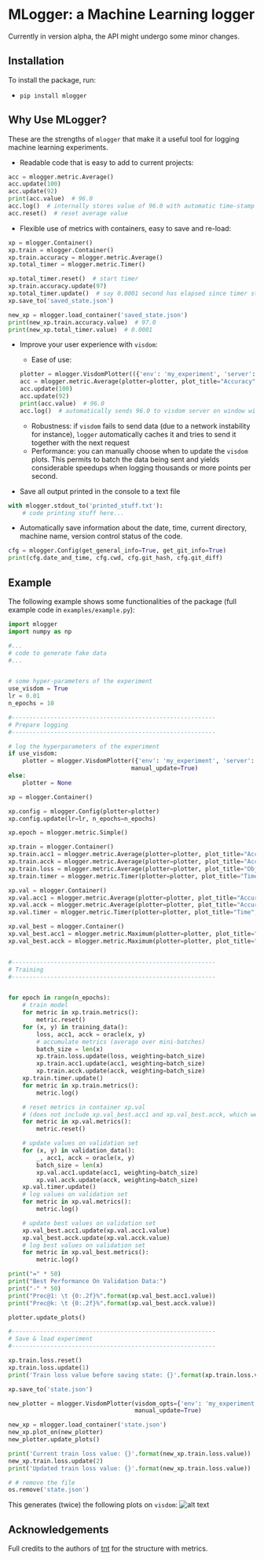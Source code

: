 # MLogger: a Machine Learning logger

Currently in version alpha, the API might undergo some minor changes.

## Installation

To install the package, run:
* `pip install mlogger`

## Why Use MLogger?
These are the strengths of `mlogger` that make it a useful tool for logging machine learning experiments.

* Readable code that is easy to add to current projects:
```python
acc = mlogger.metric.Average()
acc.update(100)
acc.update(92)
print(acc.value)  # 96.0
acc.log()  # internally stores value of 96.0 with automatic time-stamp
acc.reset()  # reset average value
```
* Flexible use of metrics with containers, easy to save and re-load:
```python
xp = mlogger.Container()
xp.train = mlogger.Container()
xp.train.accuracy = mlogger.metric.Average()
xp.total_timer = mlogger.metric.Timer()

xp.total_timer.reset()  # start timer
xp.train.accuracy.update(97)
xp.total_timer.update()  # say 0.0001 second has elapsed since timer started, current_value is 0.0001
xp.save_to('saved_state.json')

new_xp = mlogger.load_container('saved_state.json')
print(new_xp.train.accuracy.value)  # 97.0
print(new_xp.total_timer.value)  # 0.0001
```

* Improve your user experience with `visdom`:
    * Ease of use:
    ```python
    plotter = mlogger.VisdomPlotter(({'env': 'my_experiment', 'server': 'http://localhost', 'port': 8097})
    acc = mlogger.metric.Average(plotter=plotter, plot_title="Accuracy")
    acc.update(100)
    acc.update(92)
    print(acc.value)  # 96.0
    acc.log()  # automatically sends 96.0 to visdom server on window with title 'Accuracy'
    ```
    * Robustness: if `visdom` fails to send data (due to a network instability for instance), `logger` automatically caches it and tries to send it together with the next request
    * Performance: you can manually choose when to update the `visdom` plots. This permits to batch the data being sent and yields considerable speedups when logging thousands or more points per second.

* Save all output printed in the console to a text file
```python
with mlogger.stdout_to('printed_stuff.txt'):
    # code printing stuff here...
```
* Automatically save information about the date, time, current directory, machine name, version control status of the code.
```python
cfg = mlogger.Config(get_general_info=True, get_git_info=True)
print(cfg.date_and_time, cfg.cwd, cfg.git_hash, cfg.git_diff)
```

## Example
The following example shows some functionalities of the package (full example code in `examples/example.py`):

```python
import mlogger
import numpy as np

#...
# code to generate fake data
#...


# some hyper-parameters of the experiment
use_visdom = True
lr = 0.01
n_epochs = 10

#----------------------------------------------------------
# Prepare logging
#----------------------------------------------------------

# log the hyperparameters of the experiment
if use_visdom:
    plotter = mlogger.VisdomPlotter({'env': 'my_experiment', 'server': 'http://localhost', 'port': 8097},
                                   manual_update=True)
else:
    plotter = None

xp = mlogger.Container()

xp.config = mlogger.Config(plotter=plotter)
xp.config.update(lr=lr, n_epochs=n_epochs)

xp.epoch = mlogger.metric.Simple()

xp.train = mlogger.Container()
xp.train.acc1 = mlogger.metric.Average(plotter=plotter, plot_title="Accuracy@1", plot_legend="training")
xp.train.acck = mlogger.metric.Average(plotter=plotter, plot_title="Accuracy@k", plot_legend="training")
xp.train.loss = mlogger.metric.Average(plotter=plotter, plot_title="Objective")
xp.train.timer = mlogger.metric.Timer(plotter=plotter, plot_title="Time", plot_legend="training")

xp.val = mlogger.Container()
xp.val.acc1 = mlogger.metric.Average(plotter=plotter, plot_title="Accuracy@1", plot_legend="validation")
xp.val.acck = mlogger.metric.Average(plotter=plotter, plot_title="Accuracy@k", plot_legend="validation")
xp.val.timer = mlogger.metric.Timer(plotter=plotter, plot_title="Time", plot_legend="validation")

xp.val_best = mlogger.Container()
xp.val_best.acc1 = mlogger.metric.Maximum(plotter=plotter, plot_title="Accuracy@1", plot_legend="validation-best")
xp.val_best.acck = mlogger.metric.Maximum(plotter=plotter, plot_title="Accuracy@k", plot_legend="validation-best")


#----------------------------------------------------------
# Training
#----------------------------------------------------------


for epoch in range(n_epochs):
    # train model
    for metric in xp.train.metrics():
        metric.reset()
    for (x, y) in training_data():
        loss, acc1, acck = oracle(x, y)
        # accumulate metrics (average over mini-batches)
        batch_size = len(x)
        xp.train.loss.update(loss, weighting=batch_size)
        xp.train.acc1.update(acc1, weighting=batch_size)
        xp.train.acck.update(acck, weighting=batch_size)
    xp.train.timer.update()
    for metric in xp.train.metrics():
        metric.log()

    # reset metrics in container xp.val
    # (does not include xp.val_best.acc1 and xp.val_best.acck, which we do not want to reset)
    for metric in xp.val.metrics():
        metric.reset()

    # update values on validation set
    for (x, y) in validation_data():
        _, acc1, acck = oracle(x, y)
        batch_size = len(x)
        xp.val.acc1.update(acc1, weighting=batch_size)
        xp.val.acck.update(acck, weighting=batch_size)
    xp.val.timer.update()
    # log values on validation set
    for metric in xp.val.metrics():
        metric.log()

    # update best values on validation set
    xp.val_best.acc1.update(xp.val.acc1.value)
    xp.val_best.acck.update(xp.val.acck.value)
    # log best values on validation set
    for metric in xp.val_best.metrics():
        metric.log()

print("=" * 50)
print("Best Performance On Validation Data:")
print("-" * 50)
print("Prec@1: \t {0:.2f}%".format(xp.val_best.acc1.value))
print("Prec@k: \t {0:.2f}%".format(xp.val_best.acck.value))

plotter.update_plots()

#----------------------------------------------------------
# Save & load experiment
#----------------------------------------------------------

xp.train.loss.reset()
xp.train.loss.update(1)
print('Train loss value before saving state: {}'.format(xp.train.loss.value))

xp.save_to('state.json')

new_plotter = mlogger.VisdomPlotter(visdom_opts={'env': 'my_experiment', 'server': 'http://localhost', 'port': 8097},
                                    manual_update=True)

new_xp = mlogger.load_container('state.json')
new_xp.plot_on(new_plotter)
new_plotter.update_plots()

print('Current train loss value: {}'.format(new_xp.train.loss.value))
new_xp.train.loss.update(2)
print('Updated train loss value: {}'.format(new_xp.train.loss.value))

# # remove the file
os.remove('state.json')
```

This generates (twice) the following plots on `visdom`:
![alt text](examples/example.jpg)


## Acknowledgements

Full credits to the authors of [tnt](https://github.com/pytorch/tnt) for the structure with metrics.